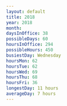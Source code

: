 ```yaml
---
layout: default
title: 2018
year: 2018
month: 
daysInOffice: 38
possibleDays: 60
hoursInOffice: 294
possibleHours: 450
busiestDay: Wednesday
hoursMon: 62
hoursTue: 62
hoursWed: 69
hoursThu: 68
hoursFri: 36
longestDay: 11 hours
averageDay: 7 hours
---
```

